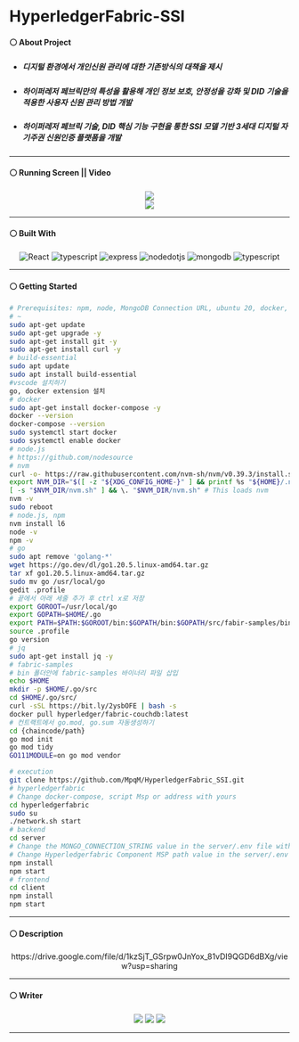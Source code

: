 # HyperledgerFabric-SSI
#### ⚪ About Project
* ##### 디지털 환경에서 개인신원 관리에 대한 기존방식의 대책을 제시
* ##### 하이퍼레저 페브릭만의 특성을 활용해 개인 정보 보호, 안정성을 강화 및 DID 기술을 적용한 사용자 신원 관리 방법 개발
* ##### 하이퍼레저 페브릭 기술, DID 핵심 기능 구현을 통한 SSI 모델 기반 3세대 디지털 자기주권 신원인증 플랫폼을 개발

- - -

#### ⚪ Running Screen || Video
<p align ="center">
  <a href="https://www.youtube.com/watch?v=-RhS38dKmUY"><img src ="https://img.shields.io/badge/youtube-FF0000.svg?&style=for-the-badge&logo=youtube&logoColor=white"/></a>
  </br>
  <img src="https://github.com/MpqM/HyperledgerFabric-SSI/assets/79093184/2d85534c-5651-49a1-832b-f9df587cd309">
</p>

- - -

#### ⚪ Built With
<p align ="center">
  <img alt="React" src ="https://img.shields.io/badge/react-61DAFB.svg?&style=for-the-badge&logo=React&logoColor=white"/> <img alt="typescript" src ="https://img.shields.io/badge/typescript-3178C6.svg?&style=for-the-badge&logo=typescript&logoColor=white"/> <img alt="express" src ="https://img.shields.io/badge/express-339933.svg?&style=for-the-badge&logo=express&logoColor=white"/> <img alt="nodedotjs" src ="https://img.shields.io/badge/nodejs-339933.svg?&style=for-the-badge&logo=nodedotjs&logoColor=white"/> <img alt="mongodb" src ="https://img.shields.io/badge/mongodb-339933.svg?&style=for-the-badge&logo=mongodb&logoColor=white"/> <img alt="typescript" src ="https://img.shields.io/badge/hyperledger-3178C6.svg?&style=for-the-badge&logo=hyperledger&logoColor=white"/>
</p>

- - -

#### ⚪ Getting Started
```bash
# Prerequisites: npm, node, MongoDB Connection URL, ubuntu 20, docker, fabric-bin
# ~
sudo apt-get update
sudo apt-get upgrade -y
sudo apt-get install git -y
sudo apt-get install curl -y
# build-essential
sudo apt update
sudo apt install build-essential
#vscode 설치하기
go, docker extension 설치
# docker
sudo apt-get install docker-compose -y
docker --version
docker-compose --version
sudo systemctl start docker
sudo systemctl enable docker
# node.js
# https://github.com/nodesource
# nvm
curl -o- https://raw.githubusercontent.com/nvm-sh/nvm/v0.39.3/install.sh | bash
export NVM_DIR="$([ -z "${XDG_CONFIG_HOME-}" ] && printf %s "${HOME}/.nvm" || printf %s "${XDG_CONFIG_HOME}/nvm")"
[ -s "$NVM_DIR/nvm.sh" ] && \. "$NVM_DIR/nvm.sh" # This loads nvm
nvm -v
sudo reboot
# node.js, npm
nvm install l6
node -v
npm -v
# go
sudo apt remove 'golang-*'
wget https://go.dev/dl/go1.20.5.linux-amd64.tar.gz
tar xf go1.20.5.linux-amd64.tar.gz
sudo mv go /usr/local/go
gedit .profile
# 끝에서 아래 세줄 추가 후 ctrl x로 저장
export GOROOT=/usr/local/go
export GOPATH=$HOME/.go
export PATH=$PATH:$GOROOT/bin:$GOPATH/bin:$GOPATH/src/fabir-samples/bin
source .profile
go version
# jq
sudo apt-get install jq -y
# fabric-samples
# bin 폴더안에 fabric-samples 바이너리 파일 삽입
echo $HOME
mkdir -p $HOME/.go/src
cd $HOME/.go/src/
curl -sSL https://bit.ly/2ysbOFE | bash -s
docker pull hyperledger/fabric-couchdb:latest
# 컨트랙트에서 go.mod, go.sum 자동생성하기
cd {chaincode/path}
go mod init
go mod tidy
GO111MODULE=on go mod vendor
```
```bash
# execution
git clone https://github.com/MpqM/HyperledgerFabric_SSI.git
# hyperledgerfabric
# Change docker-compose, script Msp or address with yours
cd hyperledgerfabric
sudo su
./network.sh start
# backend
cd server
# Change the MONGO_CONNECTION_STRING value in the server/.env file with yours
# Change Hyperledgerfabric Component MSP path value in the server/.env file with yours
npm install
npm start
# frontend
cd client
npm install
npm start
```

- - -

#### ⚪ Description
<p align ="center">
https://drive.google.com/file/d/1kzSjT_GSrpw0JnYox_81vDI9QGD6dBXg/view?usp=sharing
</p>

- - -

#### ⚪ Writer
<p align ="center">
  <img src ="https://img.shields.io/badge/gmail-EA4335.svg?&style=for-the-badge&logo=gmail&logoColor=white"/></a> <a href = "https://github.com/MpqM"><img src ="https://img.shields.io/badge/GitHub-181717.svg?&style=for-the-badge&logo=GitHub&logoColor=white"/></a> <a href = "https://MpqM.tistory.com/"> <img src ="https://img.shields.io/badge/tistory-000000.svg?&style=for-the-badge&logo=Tistory&logoColor=white"/></a>
</p>

- - -
